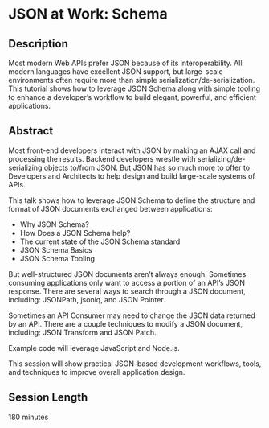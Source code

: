 JSON at Work: Schema
====================

## Description
Most modern Web APIs prefer JSON because of its interoperability. All modern languages have excellent JSON support, but large-scale environments often require more than simple serialization/de-serialization. This tutorial shows how to leverage JSON Schema along with simple tooling to enhance a developer’s workflow to build elegant, powerful, and efficient applications.

## Abstract
Most front-end developers interact with JSON by making an AJAX call and processing the results. Backend developers wrestle with serializing/de-serializing objects to/from JSON. But JSON has so much more to offer to Developers and Architects to help design and build large-scale systems of APIs.

This talk shows how to leverage JSON Schema to define the structure and format of JSON documents exchanged between applications:
* Why JSON Schema?
* How Does a JSON Schema help?
* The current state of the JSON Schema standard
* JSON Schema Basics
* JSON Schema Tooling

But well-structured JSON documents aren’t always enough. Sometimes consuming applications only want to access a portion of an API’s JSON response. There are several ways to search through a JSON document, including: JSONPath, jsoniq, and JSON Pointer.

Sometimes an API Consumer may need to change the JSON data returned by an API. There are a couple techniques to modify a JSON document, including: JSON Transform and JSON Patch.

Example code will leverage JavaScript and Node.js.

This session will show practical JSON-based development workflows, tools, and techniques to improve overall application design.

## Session Length 
180 minutes
